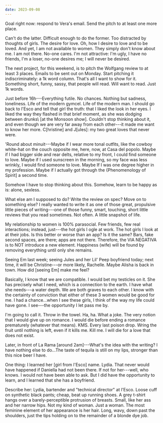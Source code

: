 ```yaml
---
date: 2023-09-08
---
```


Goal right now: respond to Vera's email. Send the pitch to at least one more place.

Can't do the latter. Difficult enough to do the former. Too distracted by thoughts of girls. The desire for love. Oh, how I desire to love and to be loved. And yet, I am not available to women. They simply don't know about me. I am not there. No-one cares. I'm not attractive: I'm ugly, I have no friends, I'm a loser, no-one desires me; I will never be desired.

The next project, for this weekend, is to pitch the Wolfgang review to at least 3 places. Emails to be sent out on Monday. Start pitching it indiscriminately: a 1k word column. That's all I want to show for it. Something short, funny, sassy, that people will read. Will want to read. Just 1k words.

Just before 16h---Everything futile. No chances. Nothing but sadness, loneliness. Life of the modern gymcel. Life of the modern man. I should go back to l'Esco and tell that girl the truth: that I liked the look in her eyes. I liked the way they flashed in that brief moment, as she was dodging between drunks\ [at the Monsoon show]. Couldn't stop thinking about it, and even though we are very far away from each other---it made me want to know her more. C[hristine] and J[ules]: my two great loves that never were.

'Round about minuit---Maybe if I wear more tonal outfits, like the cowboy white-hat on the couch opposite me, here, now, at Casa del popolo. Maybe if I had bigger side and rear delts, relative to my front, I could find someone to love. Maybe if I used sunscreen in the morning, so my face was less wrinkly, I would find someone to love. Maybe If I was one degree higher in my profession. Maybe if I actually got through the {Phenomenology of Spirit] a second time.

Somehow I have to stop thinking about this. Somehow, learn to be happy as is: alone, sexless.

What else am I supposed to do? Write the review on spec? Move on to something else? I really wanted to write it as one of those great, propulsive little pieces of writing---one of those funny, smart, touching, short little reviews that you read sometimes. Not often. A little snapshot of life.

My relationship to women is 100% parasocial. Few friends, few real interactions; instead, just---the hot girls I ogle at work. The hot girls I look at at their jobs. Is this better or worse than an app? Is it the same? Bars, fake second spaces, are there; apps are not there. Therefore, the VIA NEGATIVA is to NOT introduce a new element. Happiness (wife) will be found by removing everything until only she remains.

Seeing Em last week; seeing Jules and her Lil' Peep boyfriend today; next time, it will be Christine---or more likely, Rachelle. Maybe Alisha is back in town. How did [seeing Em] make me feel?

Basically, I know that we are compatible. I would bet my testicles on it. She has precisely what I need, which is a connection to the earth. I have what she needs---a water depth. We are both graves to each other. I know with the certainty of conviction that either of these 3 women would be good for me. I had a chance...when I see these girls, I think of the way my life could have gone. I see---the opportunity I let pass me by.

I'm going to call it. Throw in the towel. Ha, ha. What a joke. The very notion that I would give up on romance. I would die before ending a romance prematurely (whatever that means). KMS. Every last poison drop. Wring the fruit until nothing is left, even if it kills me. Kill me. I will die for a love that does not exist.

Later, in front of La Rama [around 2am]---What's the idea with the writing? I have nothing else to do...The taste of tequila is still on my lips, stronger than this nice beer I have.

One thing: I learned her [girl from l'Esco] name. Lydia. That never would have happened if Daniella had not been there. If not for her---well, who knows. I would not have been able to ask. But I did have the opportunity to learn, and I learned that she has a boyfriend.

Describe her: Lydia, bartender and "technical director" at l'Esco. Loose cuff on synthetic black pants; cheap, beat up running shoes. A grey t-shirt hangs over a barely-perceptible protrusion of breasts. Small, like her ass and her narrow hips. Not my kind of woman. Just a woman. The most feminine element of her appearance is her hair. Long, wavy, down past the shoulders, just the tips holding on to the remainder of a blonde dye job.
